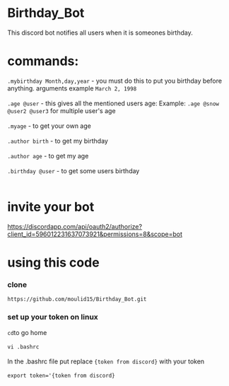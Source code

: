 # Birthday_Bot
This discord bot notifies all users when it is someones birthday.

# commands:
`.mybirthday Month,day,year` - you must do this to put you birthday before anything. arguments example `March 2, 1998`<br /> <br />
`.age @user` - this gives all the mentioned users age: Example: `.age @snow @user2 @user3` for multiple user's age <br /> <br />
`.myage` - to get your own age <br /> <br />
`.author birth` - to get my birthday <br /> <br />
`.author age` - to get my age <br /> <br />
`.birthday @user` - to get some users birthday <br /> <br />

# invite your bot
https://discordapp.com/api/oauth2/authorize?client_id=596012231637073921&permissions=8&scope=bot

# using this code

### clone <br />
```https://github.com/moulid15/Birthday_Bot.git``` <br />

### set up your token on linux  <br />
`` cd ``to go home <br /> <br />
```vi .bashrc```<br /> <br />
In the .bashrc file put replace `{token from discord}` with your token <br /> <br />
```export token='{token from discord}``` <br />

